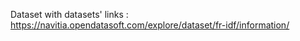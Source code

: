 Dataset with datasets' links : https://navitia.opendatasoft.com/explore/dataset/fr-idf/information/
